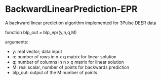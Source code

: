 # BackwardLinearPrediction-EPR
A backward linear prediction algorithm implemented for 3Pulse DEER data

function blp_out = blp_epr(y,n,q,M) 

arguments: 
  * y: real vector; data input 
  * n: number of rows in n x q matrix for linear solution
  * q: number of columns in n x q matrix for linear solution
  * M: real scalar, number of points for backwards prediction
  * blp_out: output of the M number of points 
